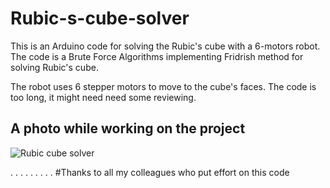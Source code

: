 # Rubic-s-cube-solver
This is an Arduino  code for solving the Rubic's cube with a 6-motors robot. The code is a Brute Force Algorithms implementing Fridrish method for solving Rubic's cube.

The robot uses 6 stepper motors to move to the cube's faces. The code is too long, it might need need some reviewing.

## A photo while working on the project

![Rubic cube solver](https://user-images.githubusercontent.com/37993690/160304124-dc28ffa4-b84c-40ff-acd2-8269366b802b.jpg)


.
.
.
.
.
.
.
.
.
#Thanks to all my colleagues who put effort on this code
